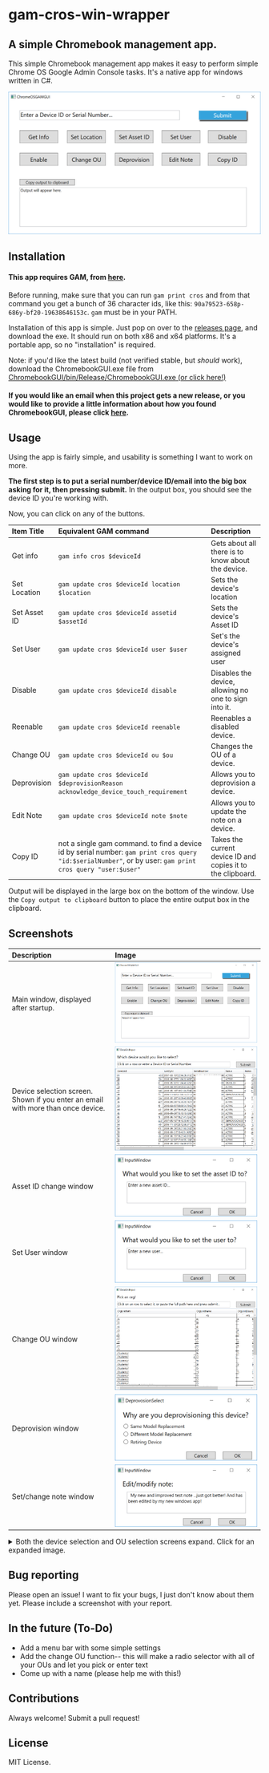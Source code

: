 # gam-cros-win-wrapper
## A simple Chromebook management app.

This simple Chromebook management app makes it easy to perform simple Chrome OS Google Admin Console tasks. It's a native app for windows written in C#.

![main window screenshot](images/main-screen.png)

## Installation

#### This app **requires** GAM, from [here](https://github.com/jay0lee/gam).

Before running, make sure that you can run `gam print cros` and from that command you get a bunch of 36 character ids, like this: `90a79523-658p-686y-bf20-19638646153c`. `gam` must be in your PATH.

Installation of this app is simple. Just pop on over to the [releases page](https://github.com/iamtheyammer/gam-cros-win-wrapper/releases/latest), and download the exe. It should run on both x86 and x64 platforms. It's a portable app, so no "installation" is required.

Note: if you'd like the latest build (not verified stable, but *should* work), download the ChromebookGUI.exe file from [ChromebookGUI/bin/Release/ChromebookGUI.exe (or click here!)](https://github.com/iamtheyammer/gam-cros-win-wrapper/raw/master/ChromebookGUI/ChromebookGUI/bin/Release/ChromebookGUI.exe)

#### If you would like an email when this project gets a new release, or you would like to provide a little information about how you found ChromebookGUI, please click [here](https://goo.gl/forms/INpW33oJajuJhyBF2).

## Usage

Using the app is fairly simple, and usability is something I want to work on more.

**The first step is to put a serial number/device ID/email into the big box asking for it, then pressing submit.** In the output box, you should see the device ID you're working with.

Now, you can click on any of the buttons.

| Item Title      | Equivalent GAM command | Description |
| :------------- | :---------------------- | :---------- |
| Get info       | `gam info cros $deviceId` | Gets about all there is to know about the device. |
| Set Location | `gam update cros $deviceId location $location` | Sets the device's location |
| Set Asset ID | `gam update cros $deviceId assetid $assetId` | Sets the device's Asset ID |
| Set User | `gam update cros $deviceId user $user` | Set's the device's assigned user |
| Disable | `gam update cros $deviceId disable` | Disables the device, allowing no one to sign into it. |
| Reenable | `gam update cros $deviceId reenable` | Reenables a disabled device. |
| Change OU | `gam update cros $deviceId ou $ou` | Changes the OU of a device. |
| Deprovision | `gam update cros $deviceId $deprovisionReason acknowledge_device_touch_requirement` | Allows you to deprovision a device. |
| Edit Note | `gam update cros $deviceId note $note` | Allows you to update the note on a device. |
| Copy ID | not a single gam command. to find a device id by serial number: `gam print cros query "id:$serialNumber"`, or by user: `gam print cros query "user:$user"` | Takes the current device ID and copies it to the clipboard. |

Output will be displayed in the large box on the bottom of the window. Use the `Copy output to clipboard` button to place the entire output box in the clipboard.

## Screenshots
| Description | Image     |
| :------------- | :------------- |
| Main window, displayed after startup.   | ![main window](images/main-screen.png)       |
| Device selection screen. Shown if you enter an email with more than once device. | ![device-selection small](images/device-selection-small.png) |
| Asset ID change window | ![assetid change](images/assetId.png) |
| Set User window | ![user change](images/userChange.png) |
| Change OU window | ![change ou small](images/org-selection-small.png) |
| Deprovision window | ![deprovision window](images/deprovisionSelect.png) |
| Set/change note window | ![set/change note window](images/note.png) |

<details>
<summary>Both the device selection and OU selection screens expand. Click for an expanded image.</summary>
<br>
  <p>Expanded Device Selection</p>
  <img src="images/device-selection-large.png">
  <p>Expanded Organizational Unit Selection</p>
  <img src="images/org-selection-large.png">
</details>


## Bug reporting
Please open an issue! I want to fix your bugs, I just don't know about them yet. Please include a screenshot with your report.

## In the future (To-Do)
- Add a menu bar with some simple settings
- Add the change OU function-- this will make a radio selector with all of your OUs and let you pick or enter text
- Come up with a name (please help me with this!)

## Contributions
Always welcome! Submit a pull request!

## License
MIT License.
